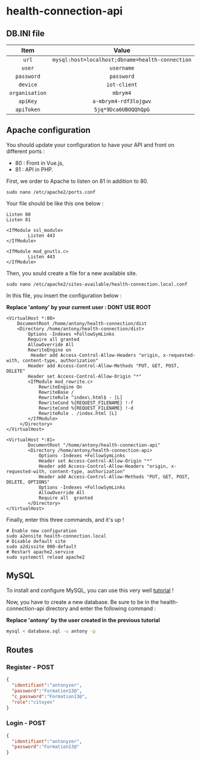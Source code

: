 # health-connection-api

## DB.INI file

| Item | Value |
|:----:|:-----:|
| `url`  | `mysql:host=localhost;dbname=health-connection` |
| `user` | `username` |
| `password` | `password` |
| `device` | `iot-client` |
| `organisation` | `mbrym4` |
| `apiKey` | `a-mbrym4-rdf3lojgwv` |
| `apiToken` | `5jq*9Dca6UBOQQhQpG` |

## Apache configuration

You should update your configuration to have your API and front on different ports :

- 80 : Front in Vue.js,
- 81 : API in PHP.

First, we order to Apache to listen on 81 in addition to 80.

```console
sudo nano /etc/apache2/ports.conf
```

Your file should be like this one below :

```apacheconfig
Listen 80
Listen 81

<IfModule ssl_module>
        Listen 443
</IfModule>

<IfModule mod_gnutls.c>
        Listen 443
</IfModule>
```

Then, you sould create a file for a new available site.

```console
sudo nano /etc/apache2/sites-available/health-connection.local.conf
```

In this file, you insert the configuration below :

**Replace 'antony' by your current user : DONT USE ROOT**

```apacheconfig
<VirtualHost *:80>
    DocumentRoot /home/antony/health-connection/dist
    <Directory /home/antony/health-connection/dist>
        Options -Indexes +FollowSymLinks
        Require all granted
        AllowOverride All
        RewriteEngine on
         Header add Access-Control-Allow-Headers "origin, x-requested-with, content-type, authorization"
        Header add Access-Control-Allow-Methods "PUT, GET, POST, DELETE"
        Header set Access-Control-Allow-Origin "*"
        <IfModule mod_rewrite.c>
            RewriteEngine On
            RewriteBase /
            RewriteRule ^index\.html$ - [L]
            RewriteCond %{REQUEST_FILENAME} !-f
            RewriteCond %{REQUEST_FILENAME} !-d
            RewriteRule . /index.html [L]
        </IfModule>
     </Directory>
</VirtualHost>

<VirtualHost *:81>
        DocumentRoot "/home/antony/health-connection-api"
        <Directory /home/antony/health-connection-api>
            Options -Indexes +FollowSymLinks
            Header set Access-Control-Allow-Origin "*"
            Header add Access-Control-Allow-Headers "origin, x-requested-with, content-type, authorization"
            Header add Access-Control-Allow-Methods "PUT, GET, POST, DELETE, OPTIONS"
            Options -Indexes +FollowSymLinks
            AllowOverride All
            Require all  granted
        </Directory>
</VirtualHost>
```

Finally, enter this three commands, and it's up !

```console
# Enable new configuration
sudo a2ensite health-connection.local
# Disable default site
sudo a2dissite 000-default
# Restart apache2.service
sudo systemctl reload apache2
```

## MySQL

To install and configure MySQL, you can use this very well [tutorial](https://web-community.fr/posts/laravel-debian/#6---installation-et-configuration-de-mysql) !

Now, you have to create a new database. Be sure to be in the health-connection-api directory and enter the following command :

**Replace 'antony' by the user created in the previous tutorial**

```bash
mysql < database.sql -u antony -p
```

## Routes

### Register - POST

```json
{
  "identifiant":"antonyzer",
  "password":"Formation13@",
  "c_password":"Formation13@",
  "role":"citoyen"
}
```

### Login - POST

```json
{
  "identifiant":"antonyzer",
  "password":"Formation13@"
}
```